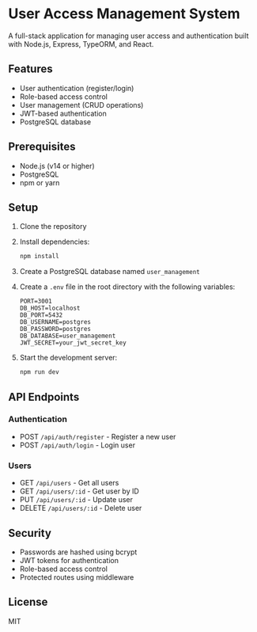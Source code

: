 # User Access Management System

A full-stack application for managing user access and authentication built with Node.js, Express, TypeORM, and React.

## Features

- User authentication (register/login)
- Role-based access control
- User management (CRUD operations)
- JWT-based authentication
- PostgreSQL database

## Prerequisites

- Node.js (v14 or higher)
- PostgreSQL
- npm or yarn

## Setup

1. Clone the repository
2. Install dependencies:
   ```bash
   npm install
   ```

3. Create a PostgreSQL database named `user_management`

4. Create a `.env` file in the root directory with the following variables:
   ```
   PORT=3001
   DB_HOST=localhost
   DB_PORT=5432
   DB_USERNAME=postgres
   DB_PASSWORD=postgres
   DB_DATABASE=user_management
   JWT_SECRET=your_jwt_secret_key
   ```

5. Start the development server:
   ```bash
   npm run dev
   ```

## API Endpoints

### Authentication
- POST `/api/auth/register` - Register a new user
- POST `/api/auth/login` - Login user

### Users
- GET `/api/users` - Get all users
- GET `/api/users/:id` - Get user by ID
- PUT `/api/users/:id` - Update user
- DELETE `/api/users/:id` - Delete user

## Security

- Passwords are hashed using bcrypt
- JWT tokens for authentication
- Role-based access control
- Protected routes using middleware

## License

MIT 